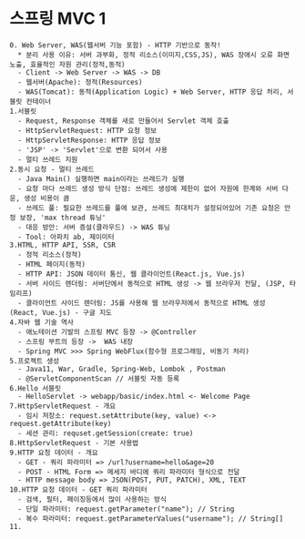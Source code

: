 # 스프링 MVC 1
    0. Web Server, WAS(웹서버 기능 포함) - HTTP 기반으로 동작!
      * 분리 사용 이유: 서버 과부화, 정적 리소스(이미지,CSS,JS), WAS 장애시 오류 화면 노출, 효율적인 자원 관리(정적,동적) 
      - Client -> Web Server -> WAS -> DB
      - 웹서버(Apache): 정적(Resources) 
      - WAS(Tomcat): 동적(Application Logic) + Web Server, HTTP 응답 처리, 서블릿 컨테이너
    1.서블릿
      - Request, Response 객체를 새로 만들어서 Servlet 객체 호출
      - HttpServletRequest: HTTP 요청 정보
      - HttpServletResponse: HTTP 응답 정보
      - 'JSP' -> 'Servlet'으로 변환 되어서 사용
      - 멀티 쓰레드 지원
    2.동시 요청 - 멀티 쓰레드
      - Java Main() 실행하면 main이라는 쓰레드가 실행
      - 요청 마다 쓰레드 생성 방식 단점: 쓰레드 생성에 제한이 없어 자원에 한계와 서버 다운, 생성 비용이 큼
      - 쓰레드 풀: 필요한 쓰레드를 풀에 보관, 쓰레드 최대치가 설정되어있어 기존 요청은 안정 보장, 'max thread 튜닝'
      - 대응 방안: 서버 증설(클라우드) -> WAS 튜닝
      - Tool: 아파치 ab, 제이미터
    3.HTML, HTTP API, SSR, CSR
      - 정적 리소스(정적)
      - HTML 페이지(동적)
      - HTTP API: JSON 데이터 통신, 웹 클라이언트(React.js, Vue.js)
      - 서버 사이드 렌더링: 서버단에서 동적으로 HTML 생성 -> 웹 브라우저 전달, (JSP, 타임리프)
      - 클라이언트 사이드 렌더링: JS를 사용해 웹 브라우저에서 동적으로 HTML 생성 (React, Vue.js) - 구글 지도
    4.자바 웹 기술 역사
      - 애노테이션 기발의 스프링 MVC 등장 -> @Controller
      - 스프링 부트의 등장 ->  WAS 내장
      - Spring MVC >>> Spring WebFlux(함수형 프로그래밍, 비동기 처리)
    5.프로젝트 생성
      - Java11, War, Gradle, Spring-Web, Lombok , Postman
      - @ServletComponentScan // 서블릿 자동 등록
    6.Hello 서블릿
      - HelloServlet -> webapp/basic/index.html <- Welcome Page
    7.HttpServletRequest - 개요
      - 임시 저장소: request.setAttribute(key, value) <-> request.getAttribute(key)
      - 세션 관리: requset.getSession(create: true)
    8.HttpServletRequest - 기본 사용법
    9.HTTP 요청 데이터 - 개요
      - GET - 쿼리 파라미터 => /url?username=hello&age=20
      - POST - HTML Form => 메세지 바디에 쿼리 파라미터 형식으로 전달 
      - HTTP message body => JSON(POST, PUT, PATCH), XML, TEXT
    10.HTTP 요청 데이터 - GET 쿼리 파라미터
      - 검색, 필터, 페이징등에서 많이 사용하는 방식
      - 단일 파라미터: request.getParameter("name"); // String
      - 복수 파라미터: request.getParameterValues("username"); // String[]
    11.
